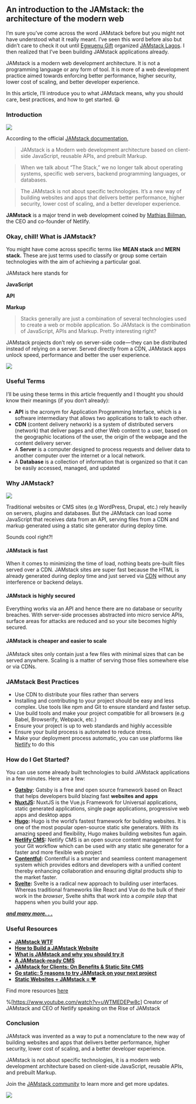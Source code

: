 ## An introduction to the JAMstack: the architecture of the modern web

I’m sure you’ve come across the word JAMstack before but you might not have understood what it really meant. I’ve seen this word before also but didn’t care to check it out until [Egwuenu Gift](https://medium.com/@laurandidi21) organized [JAMstack Lagos](https://twitter.com/jamstacklagos). I then realized that I’ve been building JAMstack applications already.

JAMstack is a modern web development architecture. It is not a programming language or any form of tool. It is more of a web development practice aimed towards enforcing better performance, higher security, lower cost of scaling, and better developer experience.

In this article, I’ll introduce you to what JAMstack means, why you should care, best practices, and how to get started. 😃

### Introduction

![](https://cdn-images-1.medium.com/max/1600/0*t3L6E_t7RRLXjRcE.png)

According to the official [JAMstack documentation](https://jamstack.org/),

> JAMstack is a Modern web development architecture based on client-side JavaScript, reusable APIs, and prebuilt Markup.

> When we talk about “The Stack,” we no longer talk about operating systems, specific web servers, backend programming languages, or databases.

> The JAMstack is not about specific technologies. It’s a new way of building websites and apps that delivers better performance, higher security, lower cost of scaling, and a better developer experience.

**JAMstack** is a major trend in web development coined by [Mathias Biilman](https://twitter.com/biilmann), the CEO and co-founder of Netlify.

### Okay, chill! What is JAMstack?

You might have come across specific terms like **MEAN stack** and **MERN stack.** These are just terms used to classify or group some certain technologies with the aim of achieving a particular goal.

JAMstack here stands for

**JavaScript**

**API**

**Markup**

> Stacks generally are just a combination of several technologies used to create a web or mobile application. So JAMstack is the combination of JavaScript, APIs and Markup. Pretty interesting right?

JAMstack projects don’t rely on server-side code — they can be distributed instead of relying on a server. Served directly from a CDN, JAMstack apps unlock speed, performance and better the user experience.

![](https://cdn-images-1.medium.com/max/1600/1*033Z3JaR-zCm46ro7AbD3A.png)

### Useful Terms

I’ll be using these terms in this article frequently and I thought you should know their meanings (if you don’t already):

*   **API** is the acronym for Application Programming Interface, which is a software intermediary that allows two applications to talk to each other.
*   **CDN** (content delivery network) is a system of distributed servers (network) that deliver pages and other Web content to a user, based on the geographic locations of the user, the origin of the webpage and the content delivery server.
*   A **Server** is a computer designed to process requests and deliver data to another computer over the internet or a local network.
*   A **Database** is a collection of information that is organized so that it can be easily accessed, managed, and updated

### Why JAMstack?

![](https://cdn-images-1.medium.com/max/1600/0*HbtT08v5SNGI-FXo.png)

Traditional websites or CMS sites (e.g WordPress, Drupal, etc.) rely heavily on servers, plugins and databases. But the JAMstack can load some JavaScript that receives data from an API, serving files from a CDN and markup generated using a static site generator during deploy time.

Sounds cool right?!

#### JAMstack is fast

When it comes to minimizing the time of load, nothing beats pre-built files served over a CDN. JAMstack sites are super fast because the HTML is already generated during deploy time and just served via [CDN](https://flaviocopes.com/cdn/) without any interference or backend delays.

#### JAMstack is highly secured

Everything works via an API and hence there are no database or security breaches. With server-side processes abstracted into micro service APIs, surface areas for attacks are reduced and so your site becomes highly secured.

#### JAMstack is cheaper and easier to scale

JAMstack sites only contain just a few files with minimal sizes that can be served anywhere. Scaling is a matter of serving those files somewhere else or via CDNs.

### JAMstack Best Practices

*   Use CDN to distribute your files rather than servers
*   Installing and contributing to your project should be easy and less complex. Use tools like npm and Git to ensure standard and faster setup.
*   Use build tools and make your project compatible for all browsers (e.g Babel, Browserify, Webpack, etc.)
*   Ensure your project is up to web standards and highly accessible
*   Ensure your build process is automated to reduce stress.
*   Make your deployment process automatic, you can use platforms like [Netlify](https://netlify.com) to do this

### How do I Get Started?

You can use some already built technologies to build JAMstack applications in a few minutes. Here are a few:

*   [**Gatsby**](https://www.gatsbyjs.org/)**:** Gatsby is a free and open source framework based on React that helps developers build blazing fast **websites and** **apps**
*   [**NuxtJS**](https://nuxtjs.org/)**:** NuxtJS is the Vue.js Framework for Universal applications, static generated applications, single page applications, progressive web apps and desktop apps
*   [**Hugo**](http://gohugo.io)**:** Hugo is the world’s fastest framework for building websites. It is one of the most popular open-source static site generators. With its amazing speed and flexibility, Hugo makes building websites fun again.
*   [**Netlify CMS**](https://www.netlifycms.org/)**:** Netlify CMS is an open source content management for your Git workflow which can be used with any static site generator for a faster and more flexible web project
*   [**Contentful**](https://www.contentful.com)**:** Contentful is a smarter and seamless content management system which provides editors and developers with a unified content thereby enhancing collaboration and ensuring digital products ship to the market faster.
*   [**Svelte**](https://svelte.dev/)**:** Svelte is a radical new approach to building user interfaces. Whereas traditional frameworks like React and Vue do the bulk of their work in the _browser_, Svelte shifts that work into a _compile step_ that happens when you build your app.

[**_and many more. . ._**](https://www.staticgen.com/)

### Useful Resources

*   [**JAMstack WTF**](https://jamstack.wtf/)
*   [**How to Build a JAMstack Website**](https://cosmicjs.com/blog/how-to-build-a-jamstack-website)
*   [**What is JAMstack and why you should try it**](https://www.giftegwuenu.com/what-is-ja-mstack-and-why-you-should-try-it)
*   [**A JAMstack-ready CMS**](https://www.contentful.com/r/knowledgebase/jamstack-cms/)
*   [**JAMstack for Clients: On Benefits & Static Site CMS**](https://snipcart.com/blog/jamstack-clients-static-site-cms)
*   [**Go static: 5 reasons to try JAMstack on your next project**](https://builtvisible.com/go-static-try-jamstack/)
*   [**Static Websites + JAMstack = ❤**](https://julian.is/article/static-websites-and-jamstack/)

Find more resources [here](https://jamstack.org/resources/)


%[https://www.youtube.com/watch?v=uWTMEDEPw8c]
Creator of JAMstack and CEO of Netlify speaking on the Rise of JAMstack

### Conclusion

JAMstack was invented as a way to put a nomenclature to the new way of building websites and apps that delivers better performance, higher security, lower cost of scaling, and a better developer experience.

JAMstack is not about specific technologies, it is a modern web development architecture based on client-side JavaScript, reusable APIs, and prebuilt Markup.

Join the [JAMstack community](https://jamstack.org/community/) to learn more and get more updates.

![](https://cdn-images-1.medium.com/max/1600/0*u_qiPNnUE4eC3W6W.png)